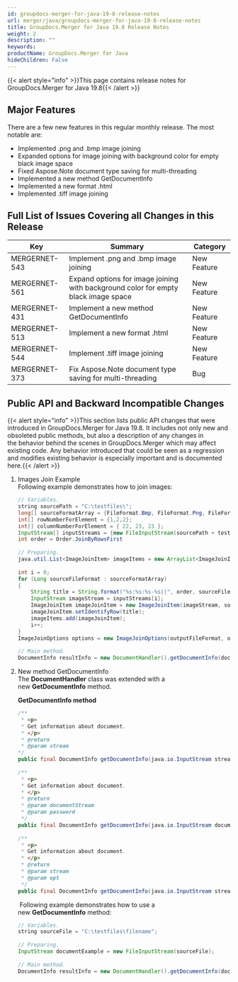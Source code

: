 ```yaml
---
id: groupdocs-merger-for-java-19-8-release-notes
url: merger/java/groupdocs-merger-for-java-19-8-release-notes
title: GroupDocs.Merger for Java 19.8 Release Notes
weight: 2
description: ""
keywords: 
productName: GroupDocs.Merger for Java
hideChildren: False
---
```

{{< alert style="info" >}}This page contains release notes for GroupDocs.Merger for Java 19.8{{< /alert >}}

## Major Features

There are a few new features in this regular monthly release. The most notable are:

*   Implemented .png and .bmp image joining
*   Expanded options for image joining with background color for empty black image space
*   Fixed Aspose.Note document type saving for multi-threading
*   Implemented a new method GetDocumentInfo
*   Implemented a new format .html
*   Implemented .tiff image joining

## Full List of Issues Covering all Changes in this Release

| Key | Summary | Category |
| --- | --- | --- |
| MERGERNET-543 | Implement .png and .bmp image joining | New Feature |
| MERGERNET-561 | Expand options for image joining with background color for empty black image space | New Feature |
| MERGERNET-431 | Implement a new method GetDocumentInfo | New Feature |
| MERGERNET-513 | Implement a new format .html | New Feature |
| MERGERNET-544 | Implement .tiff image joining | New Feature |
| MERGERNET-373 | Fix Aspose.Note document type saving for multi-threading | Bug |

## Public API and Backward Incompatible Changes

{{< alert style="info" >}}This section lists public API changes that were introduced in GroupDocs.Merger for Java 19.8. It includes not only new and obsoleted public methods, but also a description of any changes in the behavior behind the scenes in GroupDocs.Merger which may affect existing code. Any behavior introduced that could be seen as a regression and modifies existing behavior is especially important and is documented here.{{< /alert >}}

1.  Images Join Example  
    Following example demonstrates how to join images:
    
    ```java
    // Variables.
    string sourcePath = "C:\testfiles\";
    long[] sourceFormatArray = {FileFormat.Bmp, FileFormat.Png, FileFormat.Tiff};
    int[] rowNumberForElement = {1,2,2};
    int[] columnNumberForElement = { 22, 23, 23 };
    InputStream[] inputStreams = {new FileInputStream(sourcePath + test.bmp),new FileInputStream(sourcePath + test.png),new FileInputStream(sourcePath + test.tiff)}
    int order = Order.JoinByRowsFirst
     
    // Preparing.
    java.util.List<ImageJoinItem> imageItems = new ArrayList<ImageJoinItem>();
     
    int i = 0;
    for (Long sourceFileFormat : sourceFormatArray)
    {           
        String title = String.format("%s:%s:%s-%s||", order, sourceFileFormat,rowNumberForElement[i],columnNumberForElement[i]);
        InputStream imageStream = inputStreams[i];
        ImageJoinItem imageJoinItem = new ImageJoinItem(imageStream, sourceFileFormat, rowNumberForElement[i], columnNumberForElement[i], 2);
        imageJoinItem.setIdentifyRow(title);
        imageItems.add(imageJoinItem);
        i++;
    }
    ImageJoinOptions options = new ImageJoinOptions(outputFileFormat, order);
     
    // Main method.
    DocumentInfo resultInfo = new DocumentHandler().getDocumentInfo(documentExample);
    ```
    
2.  New method GetDocumentInfo  
    The **DocumentHandler** class was extended with a new **GetDocumentInfo** method.
    
    **GetDocumentInfo method**
    
    ```java
    /**
     * <p>
     * Get information about document.
     * </p>
     * @return 
     * @param stream 
    */ 
    public final DocumentInfo getDocumentInfo(java.io.InputStream stream) throws java.lang.Exception
     
    /**
     * <p>
     * Get information about document.
     * </p>
     * @return 
     * @param documentStream
     * @param password 
     */  
    public final DocumentInfo getDocumentInfo(java.io.InputStream documentStream, String password) throws java.lang.Exception
     
    /**
     * <p>
     * Get information about document.
     * </p>
     * @return 
     * @param stream 
     * @param opt 
     */  
    public final DocumentInfo getDocumentInfo(java.io.InputStream stream, Options opt) throws java.lang.Exception
    ```
    
     Following example demonstrates how to use a new **GetDocumentInfo** method:
    
    
    
    ```java
    // Variables.
    string sourceFile = "C:\testfiles\filename";
     
    // Preparing.
    InputStream documentExample = new FileInputStream(sourceFile);
     
    // Main method.
    DocumentInfo resultInfo = new DocumentHandler().getDocumentInfo(documentExample);
    ```
